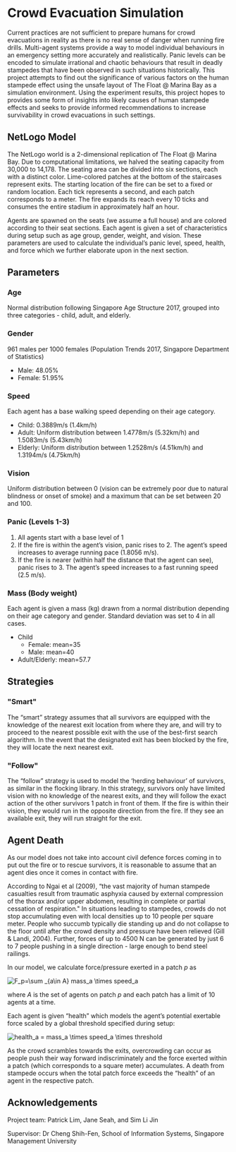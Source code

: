 # Crowd Evacuation Simulation
Current practices are not sufficient to prepare humans for crowd evacuations in reality as there is no real sense of danger when running fire drills. Multi-agent systems provide a way to model individual behaviours in an emergency setting more accurately and realistically. Panic levels can be encoded to simulate irrational and chaotic behaviours that result in deadly stampedes that have been observed in such situations historically. This project attempts to find out the significance of various factors on the human stampede effect using the unsafe layout of The Float @ Marina Bay as a simulation environment. Using the experiment results, this project hopes to provides some form of insights into likely causes of human stampede effects and seeks to provide informed recommendations to increase survivability in crowd evacuations in such settings.

## NetLogo Model
The NetLogo world is a 2-dimensional replication of The Float @ Marina Bay. Due to computational limitations, we halved the seating capacity from 30,000 to 14,178. The seating area can be divided into six sections, each with a distinct color. Lime-colored patches at the bottom of the staircases represent exits. The starting location of the fire can be set to a fixed or random location. Each tick represents a second, and each patch corresponds to a meter. The fire expands its reach every 10 ticks and consumes the entire stadium in approximately half an hour.

Agents are spawned on the seats (we assume a full house) and are colored according to their seat sections. Each agent is given a set of characteristics during setup such as age group, gender, weight, and vision. These parameters are used to calculate the individual’s panic level, speed, health, and force which we further elaborate upon in the next section.

## Parameters
### Age
Normal distribution following Singapore Age Structure 2017, grouped into three categories - child, adult, and elderly.
### Gender
961 males per 1000 females (Population Trends 2017, Singapore Department
of Statistics)
- Male: 48.05%
- Female: 51.95%
### Speed
Each agent has a base walking speed depending on their age category.
- Child: 0.3889m/s (1.4km/h)
- Adult: Uniform distribution between 1.4778m/s (5.32km/h) and 1.5083m/s (5.43km/h)
- Elderly: Uniform distribution between 1.2528m/s (4.51km/h) and 1.3194m/s (4.75km/h)
### Vision
Uniform distribution between 0 (vision can be extremely poor due to natural blindness or onset of smoke) and a maximum that can be set between 20 and 100.
### Panic (Levels 1-3)
1. All agents start with a base level of 1
2. If the fire is within the agent’s vision, panic rises to 2. The agent’s speed increases to average running pace (1.8056 m/s).
3. If the fire is nearer (within half the distance that the agent can see), panic rises to 3. The agent’s speed increases to a fast running speed (2.5 m/s).
### Mass (Body weight)
Each agent is given a mass (kg) drawn from a normal distribution depending
on their age category and gender. Standard deviation was set to 4 in all cases.
- Child
    - Female: mean=35
    - Male: mean=40
- Adult/Elderly: mean=57.7

## Strategies
### "Smart"
The “smart” strategy assumes that all survivors are equipped with the knowledge of the nearest exit location from where they are, and will try to proceed to the nearest possible exit with the use of the best-first search algorithm. In the event that the designated exit has been blocked by the fire, they will locate the next nearest exit.

### "Follow"
The “follow” strategy is used to model the ‘herding behaviour’ of survivors, as similar in the flocking library. In this strategy, survivors only have limited vision with no knowledge of the nearest exits, and they will follow the exact action of the other survivors 1 patch in front of them. If the fire is within their vision, they would run in the opposite direction from the fire. If they see an available exit, they will run straight for the exit.

## Agent Death
As our model does not take into account civil defence forces coming in to put out the fire or to rescue survivors, it is reasonable to assume that an agent dies once it comes in contact with fire.

According to Ngai et al (2009), “the vast majority of human stampede casualties result from traumatic asphyxia caused by external compression of the thorax and/or upper abdomen, resulting in complete or partial cessation of respiration." In situations leading to stampedes, crowds do not stop accumulating even with local densities up to 10 people per square meter. People who succumb typically die standing up and do not collapse to the floor until after the crowd density and pressure have been relieved (Gill & Landi, 2004). Further, forces of up to 4500 N can be generated by
just 6 to 7 people pushing in a single direction - large enough to bend steel railings.

In our model, we calculate force/pressure exerted in a patch *p* as

<img src="https://latex.codecogs.com/gif.latex?F_p=\sum&space;_{a\in&space;A}&space;mass_a&space;\times&space;speed_a" title="F_p=\sum _{a\in A} mass_a \times speed_a" />

where *A* is the set of agents on patch *p* and each patch has a limit of 10 agents at a time.

Each agent is given “health” which models the agent’s potential exertable force scaled by a global threshold specified during setup:

<img src="https://latex.codecogs.com/gif.latex?health_a&space;=&space;mass_a&space;\times&space;speed_a&space;\times&space;threshold" title="health_a = mass_a \times speed_a \times threshold" />

As the crowd scrambles towards the exits, overcrowding can occur as people push their way forward indiscriminately and the force exerted within a patch (which corresponds to a square meter) accumulates. A death from stampede occurs when the total patch force exceeds the “health” of an agent in the respective patch.

## Acknowledgements
Project team: Patrick Lim, Jane Seah, and Sim Li Jin

Supervisor: Dr Cheng Shih-Fen, School of Information Systems, Singapore Management University
